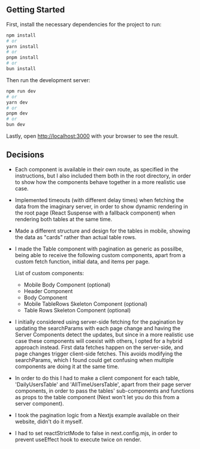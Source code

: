 
## Getting Started

First, install the necessary dependencies for the project to run:

```bash
npm install
# or
yarn install
# or
pnpm install
# or
bun install
```

Then run the development server:

```bash
npm run dev
# or
yarn dev
# or
pnpm dev
# or
bun dev
```

Lastly, open [http://localhost:3000](http://localhost:3000) with your browser to see the result.

## Decisions

* Each component is available in their own route, as specified in the instructions, but I also included them both in the root directory, in order to show how the components behave together in a more realistic use case.

* Implemented timeouts (with different delay times) when fetching the data from the imaginary server, in order to show dynamic rendering in the root page (React Suspense with a fallback component) when rendering both tables at the same time.

* Made a different structure and design for the tables in mobile, showing the data as "cards" rather than actual table rows.

* I made the Table component with pagination as generic as possilbe, being able to receive the following custom components, apart from a custom fetch function, initial data, and items per page.

  List of custom components:
    - Mobile Body Component (optional)
    - Header Component
    - Body Component
    - Mobile TableRows Skeleton Component (optional)
    - Table Rows Skeleton Component (optional)

* I initially considered using server-side fetching for the pagination by updating the searchParams with each page change and having the Server Components detect the updates, but since in a more realistic use case these components will coexist with others, I opted for a hybrid approach instead. First data fetches happen on the server-side, and page changes trigger client-side fetches. This avoids modifying the searchParams, which I found could get confusing when multiple components are doing it at the same time.

* In order to do this I had to make a client component for each table, 'DailyUsersTable' and 'AllTimeUsersTable', apart from their page server components, in order to pass the tables' sub-components and functions as props to the table component (Next won't let you do this from a server component).

* I took the pagination logic from a Nextjs example available on their website, didn't do it myself.

* I had to set reactStrictMode to false in next.config.mjs, in order to prevent useEffect hook to execute twice on render.
